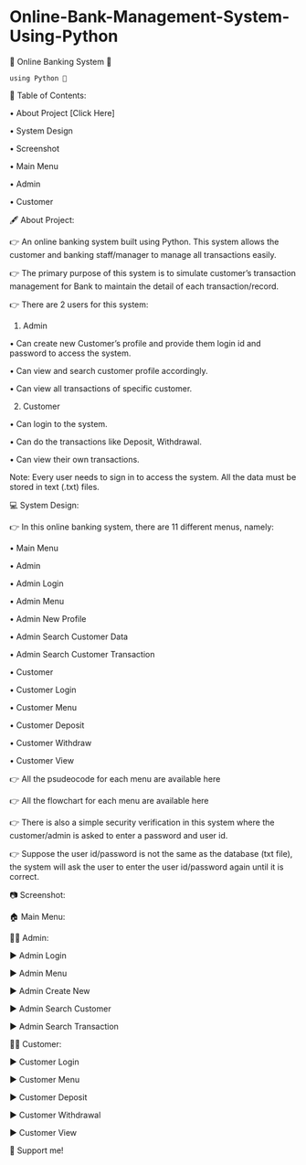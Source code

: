 # Online-Bank-Management-System-Using-Python

🏦 Online Banking System 🏦

    using Python 🐍


📃 Table of Contents:

• About Project [Click Here]

• System Design 

• Screenshot  

• Main Menu  

• Admin  

• Customer  

🖋 About Project:

👉 An online banking system built using Python. This system allows the customer and banking staff/manager to manage all transactions easily.

👉 The primary purpose of this system is to simulate customer’s transaction management for Bank to maintain the detail of each transaction/record.

👉 There are 2 users for this system:

1. Admin
   
• Can create new Customer’s profile and provide them login id and password to access the system.

• Can view and search customer profile accordingly.

• Can view all transactions of specific customer.

2. Customer
   
• Can login to the system.

• Can do the transactions like Deposit, Withdrawal.

• Can view their own transactions.

Note: Every user needs to sign in to access the system. All the data must be stored in text (.txt) files.




💻 System Design:

👉 In this online banking system, there are 11 different menus, namely:

• Main Menu

• Admin

• Admin Login

• Admin Menu

• Admin New Profile

• Admin Search Customer Data

• Admin Search Customer Transaction

• Customer

• Customer Login

• Customer Menu

• Customer Deposit

• Customer Withdraw

• Customer View

👉 All the psudeocode for each menu are available here

👉 All the flowchart for each menu are available here

👉 There is also a simple security verification in this system where the customer/admin is asked to enter a password and user id.

👉 Suppose the user id/password is not the same as the database (txt file), the system will ask the user to enter the user id/password again until it is correct.




📷 Screenshot:

🏠 Main Menu:


👨‍💼 Admin:

▶ Admin Login


▶ Admin Menu


▶ Admin Create New


▶ Admin Search Customer


▶ Admin Search Transaction


🙎‍♂️ Customer:

▶ Customer Login


▶ Customer Menu


▶ Customer Deposit


▶ Customer Withdrawal


▶ Customer View





🙌 Support me!
